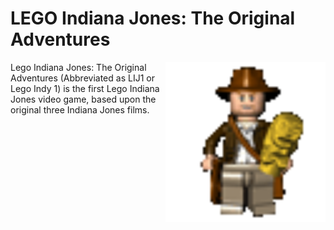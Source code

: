 LEGO Indiana Jones: The Original Adventures
============
<img align="right" src="https://raw.githubusercontent.com/AlubJ/TTGames-LEGO-Documentation/main/media/icons/LIJ1.png" alt="Lego Indiana Jones: The Original Adventures icon" width="256"/>
Lego Indiana Jones: The Original Adventures (Abbreviated as LIJ1 or Lego Indy 1) is the first Lego Indiana Jones video game, based upon the original three Indiana Jones films.
